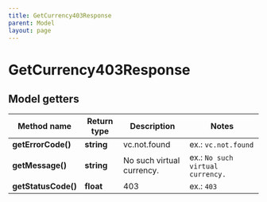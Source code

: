 ```yaml
---
title: GetCurrency403Response
parent: Model
layout: page
---
```


# GetCurrency403Response

## Model getters

Method name | Return type | Description | Notes
------------ | ------------- | ------------- | -------------
**getErrorCode()** | **string** | vc.not.found | ex.: `vc.not.found`
**getMessage()** | **string** | No such virtual currency. | ex.: `No such virtual currency.`
**getStatusCode()** | **float** | 403 | ex.: `403`

